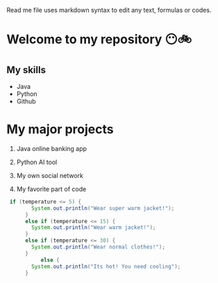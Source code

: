 Read me file uses markdown syntax to edit any text, formulas or codes.

# Welcome to my repository  😶🚲

## My skills
- Java
- Python
- Github

# My major projects
1. Java online banking app
2. Python AI tool
3. My own social network

4. My favorite part of code
```java
 if (temperature <= 5) {
        System.out.println("Wear super warm jacket!");
      }
      else if (temperature <= 15) {
        System.out.println("Wear warm jacket!");
      }
      else if (temperature <= 30) {
        System.out.println("Wear normal clothes!");
      }
           else {
        System.out.println("Its hot! You need cooling");
      }  
```
